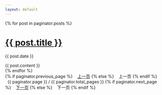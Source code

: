 ```yaml
---
layout: default
---
```

<!-- This loops through the paginated posts -->
{% for post in paginator.posts %}
  <h1><a href="{{ post.url }}">{{ post.title }}</a></h1>
  <p class="author">
    <span class="date">{{ post.date }}</span>
  </p>
  <div class="content">
    {{ post.content }}
  </div>
{% endfor %}

<!-- Pagination links -->
<div class="pagination">
  {% if paginator.previous_page %}
    <a href="{{ paginator.previous_page_path }}" class="previous">上一页</a>
  {% else %}
    <span class="previous">上一页</span>
  {% endif %}
  <span class="page_number "> {{ paginator.page }} / {{ paginator.total_pages }}</span>
  {% if paginator.next_page %}
    <a href="{{ paginator.next_page_path }}" class="next">下一页</a>
  {% else %}
    <span class="next ">下一页</span>
  {% endif %}
</div>
